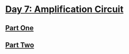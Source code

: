 # [Day 7: Amplification Circuit](https://adventofcode.com/2019/day/7)

## [Part One](https://adventofcode.com/2019/day/7#part1)

## [Part Two](https://adventofcode.com/2019/day/7#part2)
